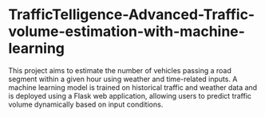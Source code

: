 # TrafficTelligence-Advanced-Traffic-volume-estimation-with-machine-learning
This project aims to estimate the number of vehicles passing a road segment within a given hour using weather and time-related inputs. A machine learning model is trained on historical traffic and weather data and is deployed using a Flask web application, allowing users to predict traffic volume dynamically based on input conditions.
